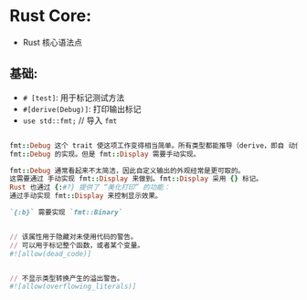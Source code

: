 # Rust Core:

- Rust 核心语法点

## 基础:

- `# [test]`: 用于标记测试方法
- `#[derive(Debug)]`: 打印输出标记
- `use std::fmt;` // 导入 `fmt`

```ruby

fmt::Debug 这个 trait 使这项工作变得相当简单。所有类型都能推导（derive，即自 动创建）
fmt::Debug 的实现。但是 fmt::Display 需要手动实现。

fmt::Debug 通常看起来不太简洁，因此自定义输出的外观经常是更可取的。
这需要通过 手动实现 fmt::Display 来做到。fmt::Display 采用 {} 标记。
Rust 也通过 {:#?} 提供了 “美化打印” 的功能：
通过手动实现 fmt::Display 来控制显示效果。

`{:b}` 需要实现 `fmt::Binary`


// 该属性用于隐藏对未使用代码的警告。
// 可以用于标记整个函数，或者某个变量。
#![allow(dead_code)]


// 不显示类型转换产生的溢出警告。
#![allow(overflowing_literals)]


```


